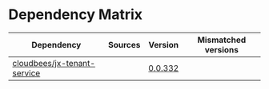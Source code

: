 # Dependency Matrix

Dependency | Sources | Version | Mismatched versions
---------- | ------- | ------- | -------------------
[cloudbees/jx-tenant-service](https://github.com/cloudbees/jx-tenant-service) |  | [0.0.332](https://github.com/cloudbees/jx-tenant-service/releases/tag/v0.0.332) | 
